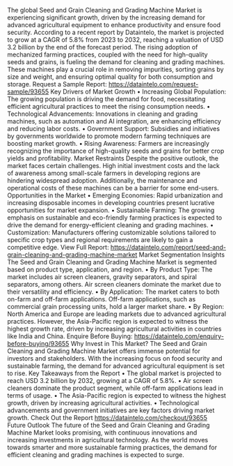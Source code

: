 The global Seed and Grain Cleaning and Grading Machine Market is experiencing significant growth, driven by the increasing demand for advanced agricultural equipment to enhance productivity and ensure food security. According to a recent report by Dataintelo, the market is projected to grow at a CAGR of 5.8% from 2023 to 2032, reaching a valuation of USD 3.2 billion by the end of the forecast period.
The rising adoption of mechanized farming practices, coupled with the need for high-quality seeds and grains, is fueling the demand for cleaning and grading machines. These machines play a crucial role in removing impurities, sorting grains by size and weight, and ensuring optimal quality for both consumption and storage.
Request a Sample Report: https://dataintelo.com/request-sample/93655
Key Drivers of Market Growth
•	Increasing Global Population: The growing population is driving the demand for food, necessitating efficient agricultural practices to meet the rising consumption needs.
•	Technological Advancements: Innovations in cleaning and grading machines, such as automation and AI integration, are enhancing efficiency and reducing labor costs.
•	Government Support: Subsidies and initiatives by governments worldwide to promote modern farming techniques are boosting market growth.
•	Rising Awareness: Farmers are increasingly recognizing the importance of high-quality seeds and grains for better crop yields and profitability.
Market Restraints
Despite the positive outlook, the market faces certain challenges. High initial investment costs and the lack of awareness among small-scale farmers in developing regions are hindering widespread adoption. Additionally, the maintenance and operational costs of these machines can be a barrier for some end-users.
Opportunities in the Market
•	Emerging Economies: Rapid urbanization and increasing disposable incomes in developing countries present lucrative opportunities for market expansion.
•	Sustainable Farming: The growing emphasis on sustainable and eco-friendly farming practices is expected to drive the demand for energy-efficient cleaning and grading machines.
•	Customization: Manufacturers offering customizable solutions tailored to specific crop types and regional requirements are likely to gain a competitive edge.
View Full Report: https://dataintelo.com/report/seed-and-grain-cleaning-and-grading-machine-market
Market Segmentation Insights
The Seed and Grain Cleaning and Grading Machine Market is segmented based on product type, application, and region.
•	By Product Type: The market includes air screen cleaners, gravity separators, and spiral separators, among others. Air screen cleaners dominate the market due to their versatility and efficiency.
•	By Application: The market caters to both on-farm and off-farm applications. Off-farm applications, such as commercial grain processing units, hold a larger market share.
•	By Region: North America and Europe are leading markets due to advanced agricultural practices. However, the Asia-Pacific region is expected to witness the highest growth rate, driven by increasing agricultural activities in countries like India and China.
Enquire Before Buying: https://dataintelo.com/enquiry-before-buying/93655
Why Invest in This Market?
The Seed and Grain Cleaning and Grading Machine Market offers immense potential for investors and stakeholders. With the increasing focus on food security and sustainable farming, the demand for advanced agricultural equipment is set to rise.
Key Takeaways from the Report
•	The global market is projected to reach USD 3.2 billion by 2032, growing at a CAGR of 5.8%.
•	Air screen cleaners dominate the product segment, while off-farm applications lead in terms of usage.
•	The Asia-Pacific region is expected to witness the highest growth, driven by increasing agricultural activities.
•	Technological advancements and government initiatives are key factors driving market growth.
Check Out the Report https://dataintelo.com/checkout/93655
Future Outlook
The future of the Seed and Grain Cleaning and Grading Machine Market looks promising, with continuous innovations and increasing investments in agricultural technology. As the world moves towards smarter and more sustainable farming practices, the demand for efficient cleaning and grading machines is expected to surge.
